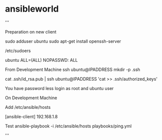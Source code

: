 # ansibleworld
'''

Preparation on new client

sudo adduser ubuntu
sudo apt-get install openssh-server

/etc/sudoers

ubuntu ALL=(ALL) NOPASSWD: ALL

From Development Machine
ssh ubuntu@IPADDRESS mkdir -p .ssh

cat .ssh/id_rsa.pub | ssh ubuntu@IPADDRESS 'cat >> .ssh/authorized_keys'

You have password less login as root and ubuntu user


On Development Machine

Add /etc/ansible/hosts

[ansible-client]
192.168.1.8

Test
ansible-playbook -i /etc/ansible/hosts playbooks/ping.yml

'''
